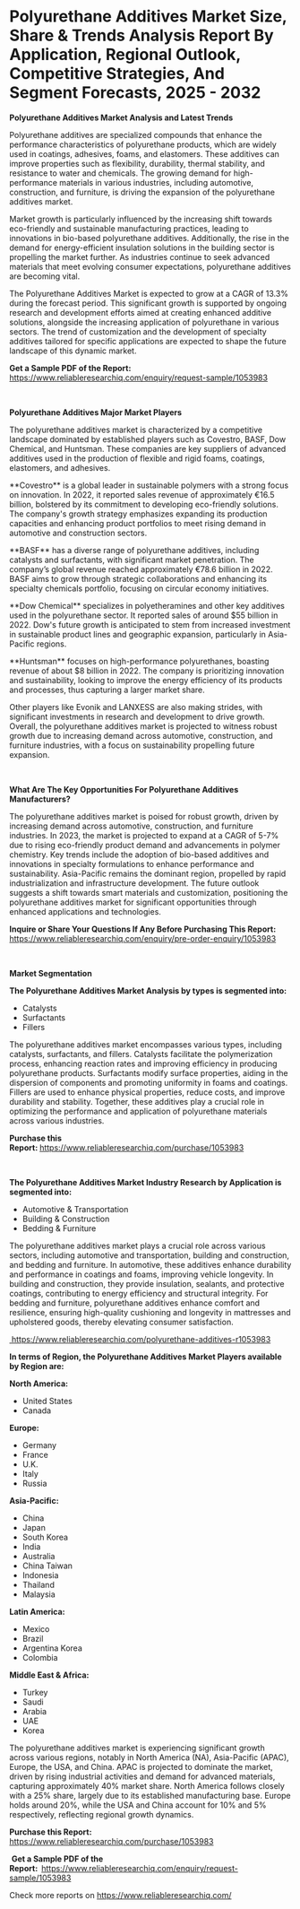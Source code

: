 <p><h1>Polyurethane Additives Market Size, Share & Trends Analysis Report By Application, Regional Outlook, Competitive Strategies, And Segment Forecasts, 2025 - 2032</h1></p><p><strong>Polyurethane Additives Market Analysis and Latest Trends</strong></p>
<p><p>Polyurethane additives are specialized compounds that enhance the performance characteristics of polyurethane products, which are widely used in coatings, adhesives, foams, and elastomers. These additives can improve properties such as flexibility, durability, thermal stability, and resistance to water and chemicals. The growing demand for high-performance materials in various industries, including automotive, construction, and furniture, is driving the expansion of the polyurethane additives market.</p><p>Market growth is particularly influenced by the increasing shift towards eco-friendly and sustainable manufacturing practices, leading to innovations in bio-based polyurethane additives. Additionally, the rise in the demand for energy-efficient insulation solutions in the building sector is propelling the market further. As industries continue to seek advanced materials that meet evolving consumer expectations, polyurethane additives are becoming vital.</p><p>The Polyurethane Additives Market is expected to grow at a CAGR of 13.3% during the forecast period. This significant growth is supported by ongoing research and development efforts aimed at creating enhanced additive solutions, alongside the increasing application of polyurethane in various sectors. The trend of customization and the development of specialty additives tailored for specific applications are expected to shape the future landscape of this dynamic market.</p></p>
<p><strong>Get a Sample PDF of the Report:&nbsp;</strong> <a href="https://www.reliableresearchiq.com/enquiry/request-sample/1053983?utm_campaign=3139&utm_medium=2&utm_source=Github&utm_content=ia&utm_term=31032025&utm_id=polyurethane-additives">https://www.reliableresearchiq.com/enquiry/request-sample/1053983</a></p>
<p>&nbsp;</p>
<p><strong>Polyurethane Additives Major Market Players</strong></p>
<p><p>The polyurethane additives market is characterized by a competitive landscape dominated by established players such as Covestro, BASF, Dow Chemical, and Huntsman. These companies are key suppliers of advanced additives used in the production of flexible and rigid foams, coatings, elastomers, and adhesives.</p><p>**Covestro** is a global leader in sustainable polymers with a strong focus on innovation. In 2022, it reported sales revenue of approximately €16.5 billion, bolstered by its commitment to developing eco-friendly solutions. The company's growth strategy emphasizes expanding its production capacities and enhancing product portfolios to meet rising demand in automotive and construction sectors.</p><p>**BASF** has a diverse range of polyurethane additives, including catalysts and surfactants, with significant market penetration. The company’s global revenue reached approximately €78.6 billion in 2022. BASF aims to grow through strategic collaborations and enhancing its specialty chemicals portfolio, focusing on circular economy initiatives.</p><p>**Dow Chemical** specializes in polyetheramines and other key additives used in the polyurethane sector. It reported sales of around $55 billion in 2022. Dow's future growth is anticipated to stem from increased investment in sustainable product lines and geographic expansion, particularly in Asia-Pacific regions.</p><p>**Huntsman** focuses on high-performance polyurethanes, boasting revenue of about $8 billion in 2022. The company is prioritizing innovation and sustainability, looking to improve the energy efficiency of its products and processes, thus capturing a larger market share.</p><p>Other players like Evonik and LANXESS are also making strides, with significant investments in research and development to drive growth. Overall, the polyurethane additives market is projected to witness robust growth due to increasing demand across automotive, construction, and furniture industries, with a focus on sustainability propelling future expansion.</p></p>
<p>&nbsp;</p>
<p><strong>What Are The Key Opportunities For Polyurethane Additives Manufacturers?</strong></p>
<p><p>The polyurethane additives market is poised for robust growth, driven by increasing demand across automotive, construction, and furniture industries. In 2023, the market is projected to expand at a CAGR of 5-7% due to rising eco-friendly product demand and advancements in polymer chemistry. Key trends include the adoption of bio-based additives and innovations in specialty formulations to enhance performance and sustainability. Asia-Pacific remains the dominant region, propelled by rapid industrialization and infrastructure development. The future outlook suggests a shift towards smart materials and customization, positioning the polyurethane additives market for significant opportunities through enhanced applications and technologies.</p></p>
<p><strong>Inquire or Share Your Questions If Any Before Purchasing This Report:</strong> <a href="https://www.reliableresearchiq.com/enquiry/pre-order-enquiry/1053983?utm_campaign=3139&utm_medium=2&utm_source=Github&utm_content=ia&utm_term=31032025&utm_id=polyurethane-additives">https://www.reliableresearchiq.com/enquiry/pre-order-enquiry/1053983</a></p>
<p>&nbsp;</p>
<p><strong>Market Segmentation</strong></p>
<p><strong>The Polyurethane Additives Market Analysis by types is segmented into:</strong></p>
<p><ul><li>Catalysts</li><li>Surfactants</li><li>Fillers</li></ul></p>
<p><p>The polyurethane additives market encompasses various types, including catalysts, surfactants, and fillers. Catalysts facilitate the polymerization process, enhancing reaction rates and improving efficiency in producing polyurethane products. Surfactants modify surface properties, aiding in the dispersion of components and promoting uniformity in foams and coatings. Fillers are used to enhance physical properties, reduce costs, and improve durability and stability. Together, these additives play a crucial role in optimizing the performance and application of polyurethane materials across various industries.</p></p>
<p><strong>Purchase this Report:&nbsp;</strong><a href="https://www.reliableresearchiq.com/purchase/1053983?utm_campaign=3139&utm_medium=2&utm_source=Github&utm_content=ia&utm_term=31032025&utm_id=polyurethane-additives">https://www.reliableresearchiq.com/purchase/1053983</a></p>
<p>&nbsp;</p>
<p><strong>The Polyurethane Additives Market Industry Research by Application is segmented into:</strong></p>
<p><ul><li>Automotive & Transportation</li><li>Building & Construction</li><li>Bedding & Furniture</li></ul></p>
<p><p>The polyurethane additives market plays a crucial role across various sectors, including automotive and transportation, building and construction, and bedding and furniture. In automotive, these additives enhance durability and performance in coatings and foams, improving vehicle longevity. In building and construction, they provide insulation, sealants, and protective coatings, contributing to energy efficiency and structural integrity. For bedding and furniture, polyurethane additives enhance comfort and resilience, ensuring high-quality cushioning and longevity in mattresses and upholstered goods, thereby elevating consumer satisfaction.</p></p>
<p><a href="https://www.reliableresearchiq.com/polyurethane-additives-r1053983?utm_campaign=3139&utm_medium=2&utm_source=Github&utm_content=ia&utm_term=31032025&utm_id=polyurethane-additives">&nbsp;https://www.reliableresearchiq.com/polyurethane-additives-r1053983</a></p>
<p><strong>In terms of Region, the Polyurethane Additives Market Players available by Region are:</strong></p>
<p>
    <p> <strong> North America: </strong>
        <ul>
            <li>United States</li>
            <li>Canada</li>
        </ul>
        </p> 
    <p> <strong> Europe: </strong>
        <ul>
            <li>Germany</li>
            <li>France</li>
            <li>U.K.</li>
            <li>Italy</li>
            <li>Russia</li>
        </ul>
        </p> 
    <p> <strong> Asia-Pacific: </strong>
        <ul>
            <li>China</li>
            <li>Japan</li>
            <li>South Korea</li>
            <li>India</li>
            <li>Australia</li>
            <li>China Taiwan</li>
            <li>Indonesia</li>
            <li>Thailand</li>
            <li>Malaysia</li>
        </ul>
        </p> 
    <p> <strong> Latin America: </strong>
        <ul>
            <li>Mexico</li>
            <li>Brazil</li>
            <li>Argentina Korea</li>
            <li>Colombia</li>
        </ul>
        </p> 
    <p> <strong> Middle East & Africa: </strong>
        <ul>
            <li>Turkey</li>
            <li>Saudi</li>
            <li>Arabia</li>
            <li>UAE</li>
            <li>Korea</li>
        </ul>
    </p>
    </p>
<p><p>The polyurethane additives market is experiencing significant growth across various regions, notably in North America (NA), Asia-Pacific (APAC), Europe, the USA, and China. APAC is projected to dominate the market, driven by rising industrial activities and demand for advanced materials, capturing approximately 40% market share. North America follows closely with a 25% share, largely due to its established manufacturing base. Europe holds around 20%, while the USA and China account for 10% and 5% respectively, reflecting regional growth dynamics.</p></p>
<p><strong>Purchase this Report: </strong><a href="https://www.reliableresearchiq.com/purchase/1053983?utm_campaign=3139&utm_medium=2&utm_source=Github&utm_content=ia&utm_term=31032025&utm_id=polyurethane-additives">https://www.reliableresearchiq.com/purchase/1053983</a></p>
<p>&nbsp;<strong>Get a Sample PDF of the Report:&nbsp;&nbsp;</strong><a href="https://www.reliableresearchiq.com/enquiry/request-sample/1053983?utm_campaign=3139&utm_medium=2&utm_source=Github&utm_content=ia&utm_term=31032025&utm_id=polyurethane-additives">https://www.reliableresearchiq.com/enquiry/request-sample/1053983</a></p>
<p><strong></strong></p>
<p>Check more reports on <a href="https://www.reliableresearchiq.com/?utm_campaign=3139&utm_medium=2&utm_source=Github&utm_content=ia&utm_term=31032025&utm_id=polyurethane-additives">https://www.reliableresearchiq.com/</a></p>